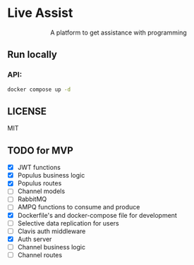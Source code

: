 # Live Assist

<div align="center">
  A platform to get assistance with programming
</div>

## Run locally

### API:

```sh
docker compose up -d
```

## LICENSE

MIT

## TODO for MVP

- [x] JWT functions
- [x] Populus business logic
- [x] Populus routes
- [ ] Channel models
- [ ] RabbitMQ
- [ ] AMPQ functions to consume and produce
- [x] Dockerfile's and docker-compose file for development
- [ ] Selective data replication for users
- [ ] Clavis auth middleware
- [x] Auth server
- [ ] Channel business logic
- [ ] Channel routes

